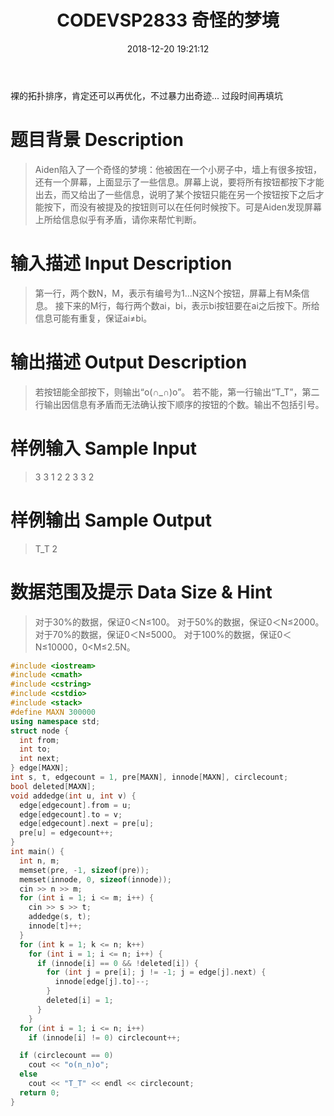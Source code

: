 ﻿---
title: CODEVSP2833 奇怪的梦境
date: 2018-12-20 19:21:12
tags: [数据结构,算法,拓扑排序]
categories: 算法与数据结构
---
裸的拓扑排序，肯定还可以再优化，不过暴力出奇迹...
过段时间再填坑
# 题目背景 Description
> Aiden陷入了一个奇怪的梦境：他被困在一个小房子中，墙上有很多按钮，还有一个屏幕，上面显示了一些信息。屏幕上说，要将所有按钮都按下才能出去，而又给出了一些信息，说明了某个按钮只能在另一个按钮按下之后才能按下，而没有被提及的按钮则可以在任何时候按下。可是Aiden发现屏幕上所给信息似乎有矛盾，请你来帮忙判断。

# 输入描述 Input Description
> 第一行，两个数N，M，表示有编号为1...N这N个按钮，屏幕上有M条信息。
> 接下来的M行，每行两个数ai，bi，表示bi按钮要在ai之后按下。所给信息可能有重复，保证ai≠bi。

# 输出描述 Output Description
> 若按钮能全部按下，则输出“o(∩_∩)o”。
> 若不能，第一行输出“T_T”，第二行输出因信息有矛盾而无法确认按下顺序的按钮的个数。输出不包括引号。

# 样例输入 Sample Input
> 3 3
> 1 2
> 2 3
> 3 2


# 样例输出 Sample Output
> T_T
> 2

# 数据范围及提示 Data Size & Hint
> 对于30%的数据，保证0＜N≤100。
> 对于50%的数据，保证0＜N≤2000。
> 对于70%的数据，保证0＜N≤5000。
> 对于100%的数据，保证0＜N≤10000，0<M≤2.5N。
<!-- more -->
```CPP
#include <iostream>
#include <cmath>
#include <cstring>
#include <cstdio>
#include <stack>
#define MAXN 300000
using namespace std;
struct node {
  int from;
  int to;
  int next;
} edge[MAXN];
int s, t, edgecount = 1, pre[MAXN], innode[MAXN], circlecount;
bool deleted[MAXN];
void addedge(int u, int v) {
  edge[edgecount].from = u;
  edge[edgecount].to = v;
  edge[edgecount].next = pre[u];
  pre[u] = edgecount++;
}
int main() {
  int n, m;
  memset(pre, -1, sizeof(pre));
  memset(innode, 0, sizeof(innode));
  cin >> n >> m;
  for (int i = 1; i <= m; i++) {
    cin >> s >> t;
    addedge(s, t);
    innode[t]++;
  }
  for (int k = 1; k <= n; k++)
    for (int i = 1; i <= n; i++) {
      if (innode[i] == 0 && !deleted[i]) {
        for (int j = pre[i]; j != -1; j = edge[j].next) {
          innode[edge[j].to]--;
        }
        deleted[i] = 1;
      }
    }
  for (int i = 1; i <= n; i++)
    if (innode[i] != 0) circlecount++;

  if (circlecount == 0)
    cout << "o(n_n)o";
  else
    cout << "T_T" << endl << circlecount;
  return 0;
}

```